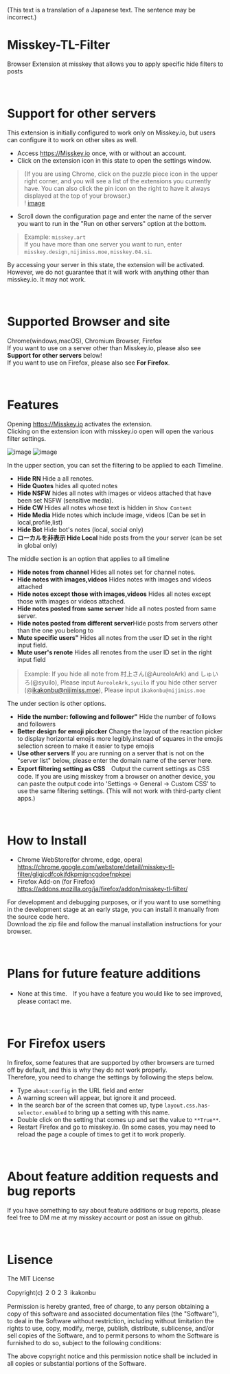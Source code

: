 (This text is a translation of a Japanese text. The sentence may be incorrect.)

# Misskey-TL-Filter
Browser Extension at misskey that allows you to apply specific hide filters to posts

　  

# Support for other servers
This extension is initially configured to work only on Misskey.io, but users can configure it to work on other sites as well.
* Access https://Misskey.io once, with or without an account.
* Click on the extension icon in this state to open the settings window.  
>(If you are using Chrome, click on the puzzle piece icon in the upper right corner, and you will see a list of the extensions you currently have.
  You can also click the pin icon on the right to have it always displayed at the top of your browser.)  
! [image](https://github.com/ikakonbu/Misskey-TL-Filter/assets/82440954/4ad28793-a2bf-4b70-961f-754ee53042ba)
* Scroll down the configuration page and enter the name of the server you want to run in the "Run on other servers" option at the bottom.
>Example: ` misskey.art `  
>If you have more than one server you want to run, enter ` misskey.design,nijimiss.moe,misskey.04.si `.

By accessing your server in this state, the extension will be activated.  
However, we do not guarantee that it will work with anything other than misskey.io. It may not work.  

　  
   
# Supported Browser and site
Chrome(windows,macOS), Chromium Browser, Firefox  
If you want to use on a server other than Misskey.io, please also see **Support for other servers** below!  
If you want to use on Firefox, please also see **For Firefox**.

　  

# Features
Opening https://Misskey.io activates the extension.  
Clicking on the extension icon with misskey.io open will open the various filter settings.

![image](https://github.com/ikakonbu/Misskey-TL-Filter/assets/82440954/f5e12963-9ad5-41a1-99b2-a69caca5d44e)
![image](https://github.com/ikakonbu/Misskey-TL-Filter/assets/82440954/844bd595-ebf0-462c-97b6-293e0fabbed0)

In the upper section, you can set the filtering to be applied to each Timeline.  

* **Hide RN** Hide a all renotes.
* **Hide Quotes** hides all quoted notes
* **Hide NSFW** hides all notes with images or videos attached that have been set NSFW (sensitive media).
* **Hide CW** Hides all notes whose text is hidden in `Show Content`
* **Hide Media** Hide notes which include image, videos (Can be set in local,profile,list)
* **Hide Bot** Hide bot's notes (local, social only)
* **ローカルを非表示 Hide Local** hide posts from the your server (can be set in global only)
  
The middle section is an option that applies to all timeline
* **Hide notes from channel** Hides all notes set for channel notes.
* **Hide notes with images,videos** Hides notes with images and videos attached
* **Hide notes except those with images,videos** Hides all notes except those with images or videos attached.
* **Hide notes posted from same server** hide all notes posted from same server.
* **Hide notes posted from different server**Hide posts from servers other than the one you belong to
* **Mute specific users"** Hides all notes from the user ID set in the right input field.
* **Mute user's renote** Hides all renotes from the user ID set in the right input field
  
>Example: If you hide all note from 村上さん(@AureoleArk) and しゅいろ(@syuilo),  Please input ` AureoleArk,syuilo `
>if you hide other server (@ikakonbu@nijimiss.moe), Please input ` ikakonbu@nijimiss.moe `

The under section is other options.
* **Hide the number: following and follower"** Hide the number of follows and followers
* **Better design for emoji piccker** Change the layout of the reaction picker to display horizontal emojis more legibly.instead of squares in the emojis selection screen to make it easier to type emojis
* **Use other servers** If you are running on a server that is not on the "server list" below, please enter the domain name of the server here.
* **Export filtering setting as CSS**　Output the current settings as CSS code. If you are using misskey from a browser on another device, you can paste the output code into 'Settings → General → Custom CSS' to use the same filtering settings.  (This will not work with third-party client apps.)

   

　  

# How to Install
* Chrome WebStore(for chrome, edge, opera)
https://chrome.google.com/webstore/detail/misskey-tl-filter/gligjcdfcokjfdkpmjgncgdoefnpkpej
* Firefox Add-on (for Firefox)
https://addons.mozilla.org/ja/firefox/addon/misskey-tl-filter/

For development and debugging purposes, or if you want to use something in the development stage at an early stage, you can install it manually from the source code here.   
Download the zip file and follow the manual installation instructions for your browser.  

　  

# Plans for future feature additions
* None at this time.　If you have a feature you would like to see improved, please contact me.
 
　  
# For Firefox users
In firefox, some features that are supported by other browsers are turned off by default, and this is why they do not work properly.  
Therefore, you need to change the settings by following the steps below.
* Type ` about:config ` in the URL field and enter
* A warning screen will appear, but ignore it and proceed.
* In the search bar of the screen that comes up, type `layout.css.has-selector.enabled` to bring up a setting with this name.
* Double click on the setting that comes up and set the value to `**True**`.
* Restart Firefox and go to misskey.io.
(In some cases, you may need to reload the page a couple of times to get it to work properly.

　  

# About feature addition requests and bug reports
If you have something to say about feature additions or bug reports, please feel free to DM me at my misskey account or post an issue on github.  

　  

# Lisence
The MIT License

Copyright(c) ２０２３ ikakonbu

Permission is hereby granted, free of charge, to any person obtaining a copy of this software and associated documentation files (the "Software"), to deal in the Software without restriction, including without limitation the rights to use, copy, modify, merge, publish, distribute, sublicense, and/or sell copies of the Software, and to permit persons to whom the Software is furnished to do so, subject to the following conditions:

The above copyright notice and this permission notice shall be included in all copies or substantial portions of the Software.


